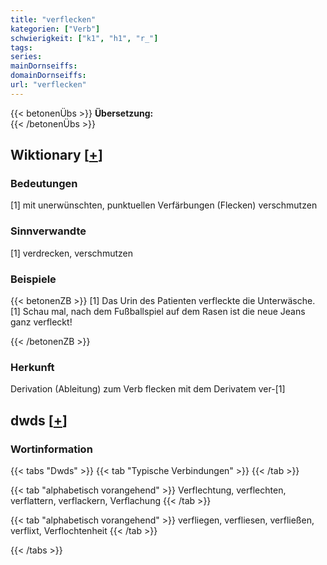 ```yaml
---
title: "verflecken"
kategorien: ["Verb"]
schwierigkeit: ["k1", "h1", "r_"]
tags:
series:
mainDornseiffs:
domainDornseiffs:
url: "verflecken"
---
```


{{< betonenÜbs >}}
**Übersetzung:**  
{{< /betonenÜbs >}}

## Wiktionary [[+](https://de.wiktionary.org/wiki/verflecken)]

### Bedeutungen
[1] mit unerwünschten, punktuellen Verfärbungen (Flecken) verschmutzen  

### Sinnverwandte
[1] verdrecken, verschmutzen  

### Beispiele
{{< betonenZB >}}
[1] Das Urin des Patienten verfleckte die Unterwäsche.  
[1] Schau mal, nach dem Fußballspiel auf dem Rasen ist die neue Jeans ganz verfleckt!  

{{< /betonenZB >}}
### Herkunft
Derivation (Ableitung) zum Verb flecken mit dem Derivatem ver-[1]  



## dwds [[+](https://www.dwds.de/wb/verflecken)]

### Wortinformation
{{< tabs "Dwds" >}}
{{< tab "Typische Verbindungen" >}}
{{< /tab >}}

{{< tab "alphabetisch vorangehend" >}}
Verflechtung, verflechten, verflattern, verflackern, Verflachung
{{< /tab >}}

{{< tab "alphabetisch vorangehend" >}}
verfliegen, verfliesen, verfließen, verflixt, Verflochtenheit
{{< /tab >}}

{{< /tabs >}}

